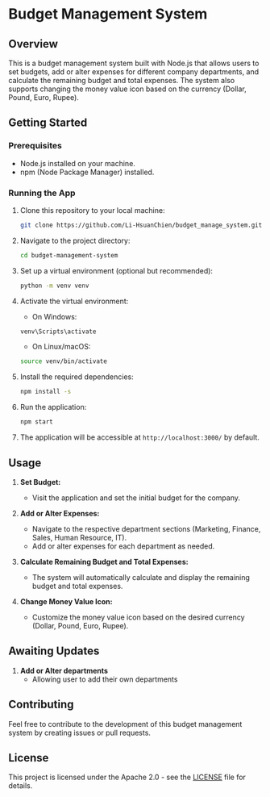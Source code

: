 # Budget Management System

## Overview

This is a budget management system built with Node.js that allows users to set budgets, add or alter expenses for different company departments, and calculate the remaining budget and total expenses. The system also supports changing the money value icon based on the currency (Dollar, Pound, Euro, Rupee).

## Getting Started

### Prerequisites

- Node.js installed on your machine.
- npm (Node Package Manager) installed.

### Running the App

1. Clone this repository to your local machine:

    ```bash
    git clone https://github.com/Li-HsuanChien/budget_manage_system.git
    ```

2. Navigate to the project directory:

    ```bash
    cd budget-management-system
    ```

3.  Set up a virtual environment (optional but recommended):

    ```bash
    python -m venv venv
    ```

4. Activate the virtual environment:

    - On Windows:

    ```bash
    venv\Scripts\activate
    ```

    - On Linux/macOS:

    ```bash 
    source venv/bin/activate
    ```

5. Install the required dependencies:

    ```bash
    npm install -s
    ```

6. Run the application:

    ```bash
    npm start
    ```
7. The application will be accessible at `http://localhost:3000/` by default.

## Usage

1. **Set Budget:**
   - Visit the application and set the initial budget for the company.

2. **Add or Alter Expenses:**
   - Navigate to the respective department sections (Marketing, Finance, Sales, Human Resource, IT).
   - Add or alter expenses for each department as needed.

3. **Calculate Remaining Budget and Total Expenses:**
   - The system will automatically calculate and display the remaining budget and total expenses.

4. **Change Money Value Icon:**
   - Customize the money value icon based on the desired currency (Dollar, Pound, Euro, Rupee).
  
## Awaiting Updates

1. **Add or Alter departments**
   - Allowing user to add their own departments

## Contributing

Feel free to contribute to the development of this budget management system by creating issues or pull requests.

## License

This project is licensed under the Apache 2.0 - see the [LICENSE](LICENSE) file for details.
